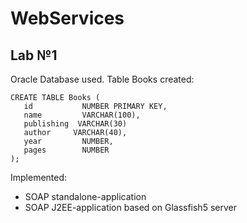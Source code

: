 # WebServices

## Lab №1


Oracle Database used.
Table Books created:

```
CREATE TABLE Books (
   id        	NUMBER PRIMARY KEY,
   name      	VARCHAR(100),
   publishing  VARCHAR(30)
   author 	  VARCHAR(40),
   year 	    NUMBER,
   pages	    NUMBER
);
```

Implemented:
- SOAP standalone-application 
- SOAP J2EE-application based on Glassfish5 server
